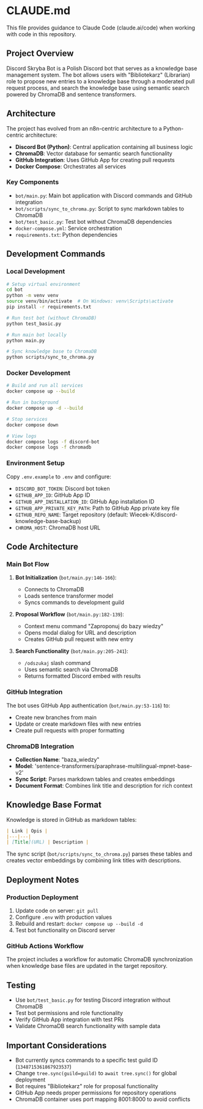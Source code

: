# CLAUDE.md

This file provides guidance to Claude Code (claude.ai/code) when working with code in this repository.

## Project Overview

Discord Skryba Bot is a Polish Discord bot that serves as a knowledge base management system. The bot allows users with "Bibliotekarz" (Librarian) role to propose new entries to a knowledge base through a moderated pull request process, and search the knowledge base using semantic search powered by ChromaDB and sentence transformers.

## Architecture

The project has evolved from an n8n-centric architecture to a Python-centric architecture:

- **Discord Bot (Python)**: Central application containing all business logic
- **ChromaDB**: Vector database for semantic search functionality
- **GitHub Integration**: Uses GitHub App for creating pull requests
- **Docker Compose**: Orchestrates all services

### Key Components

- `bot/main.py`: Main bot application with Discord commands and GitHub integration
- `bot/scripts/sync_to_chroma.py`: Script to sync markdown tables to ChromaDB
- `bot/test_basic.py`: Test bot without ChromaDB dependencies
- `docker-compose.yml`: Service orchestration
- `requirements.txt`: Python dependencies

## Development Commands

### Local Development

```bash
# Setup virtual environment
cd bot
python -m venv venv
source venv/bin/activate  # On Windows: venv\Scripts\activate
pip install -r requirements.txt

# Run test bot (without ChromaDB)
python test_basic.py

# Run main bot locally
python main.py

# Sync knowledge base to ChromaDB
python scripts/sync_to_chroma.py
```

### Docker Development

```bash
# Build and run all services
docker compose up --build

# Run in background
docker compose up -d --build

# Stop services
docker compose down

# View logs
docker compose logs -f discord-bot
docker compose logs -f chromadb
```

### Environment Setup

Copy `.env.example` to `.env` and configure:
- `DISCORD_BOT_TOKEN`: Discord bot token
- `GITHUB_APP_ID`: GitHub App ID
- `GITHUB_APP_INSTALLATION_ID`: GitHub App installation ID
- `GITHUB_APP_PRIVATE_KEY_PATH`: Path to GitHub App private key file
- `GITHUB_REPO_NAME`: Target repository (default: Wiecek-K/discord-knowledge-base-backup)
- `CHROMA_HOST`: ChromaDB host URL

## Code Architecture

### Main Bot Flow

1. **Bot Initialization** (`bot/main.py:146-166`):
   - Connects to ChromaDB
   - Loads sentence transformer model
   - Syncs commands to development guild

2. **Proposal Workflow** (`bot/main.py:182-139`):
   - Context menu command "Zaproponuj do bazy wiedzy"
   - Opens modal dialog for URL and description
   - Creates GitHub pull request with new entry

3. **Search Functionality** (`bot/main.py:205-241`):
   - `/odszukaj` slash command
   - Uses semantic search via ChromaDB
   - Returns formatted Discord embed with results

### GitHub Integration

The bot uses GitHub App authentication (`bot/main.py:53-116`) to:
- Create new branches from main
- Update or create markdown files with new entries
- Create pull requests with proper formatting

### ChromaDB Integration

- **Collection Name**: "baza_wiedzy"
- **Model**: 'sentence-transformers/paraphrase-multilingual-mpnet-base-v2'
- **Sync Script**: Parses markdown tables and creates embeddings
- **Document Format**: Combines link title and description for rich context

## Knowledge Base Format

Knowledge is stored in GitHub as markdown tables:

```markdown
| Link | Opis |
|---|---|
| [Title](URL) | Description |
```

The sync script (`bot/scripts/sync_to_chroma.py`) parses these tables and creates vector embeddings by combining link titles with descriptions.

## Deployment Notes

### Production Deployment

1. Update code on server: `git pull`
2. Configure `.env` with production values
3. Rebuild and restart: `docker compose up --build -d`
4. Test bot functionality on Discord server

### GitHub Actions Workflow

The project includes a workflow for automatic ChromaDB synchronization when knowledge base files are updated in the target repository.

## Testing

- Use `bot/test_basic.py` for testing Discord integration without ChromaDB
- Test bot permissions and role functionality
- Verify GitHub App integration with test PRs
- Validate ChromaDB search functionality with sample data

## Important Considerations

- Bot currently syncs commands to a specific test guild ID (`1348715361867923537`)
- Change `tree.sync(guild=guild)` to `await tree.sync()` for global deployment
- Bot requires "Bibliotekarz" role for proposal functionality
- GitHub App needs proper permissions for repository operations
- ChromaDB container uses port mapping 8001:8000 to avoid conflicts